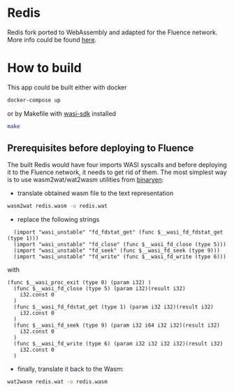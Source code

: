 # Redis

Redis fork ported to WebAssembly and adapted for the Fluence network. More info could be found [here](https://medium.com/fluence-network/porting-redis-to-webassembly-with-clang-wasi-af99b264ca8).

# How to build

This app could be built either with docker 

```bash
docker-compose up
```

or by Makefile with [wasi-sdk](https://github.com/CraneStation/wasi-sdk) installed
```bash
make
```

## Prerequisites before deploying to Fluence

The built Redis would have four imports WASI syscalls and before deploying it to the Fluence network, it needs to get rid of them. The most simplest way is to use wasm2wat/wat2wasm utilities from [binaryen](https://github.com/WebAssembly/binaryen):
- translate obtained wasm file to the text representation
```bash
wasm2wat redis.wasm -o redis.wat
``` 
- replace the following strings
```wasm
  (import "wasi_unstable" "fd_fdstat_get" (func $__wasi_fd_fdstat_get (type 1)))
  (import "wasi_unstable" "fd_close" (func $__wasi_fd_close (type 5)))
  (import "wasi_unstable" "fd_seek" (func $__wasi_fd_seek (type 9)))
  (import "wasi_unstable" "fd_write" (func $__wasi_fd_write (type 6)))

```
with
```wasm
(func $__wasi_proc_exit (type 0) (param i32) )
  (func $__wasi_fd_close (type 5) (param i32)(result i32)
    i32.const 0
  )
  (func $__wasi_fd_fdstat_get (type 1) (param i32 i32)(result i32)
    i32.const 0
  )
  (func $__wasi_fd_seek (type 9) (param i32 i64 i32 i32)(result i32)
    i32.const 0
  )
  (func $__wasi_fd_write (type 6) (param i32 i32 i32 i32)(result i32)
    i32.const 0
  )
```
- finally, translate it back to the Wasm:
```bash
wat2wasm redis.wat -o redis.wasm
``` 
